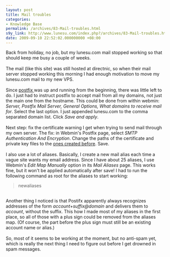```yaml
---
layout: post
title: Mail troubles
categories:
- Knowledge Base
permalink: /archives/83-Mail-troubles.html
s9y_link: http://www.lunesu.com/index.php?/archives/83-Mail-troubles.html
date: 2009-09-10 22:52:02.000000000 +08:00
---
```

Back from holiday, no job, but my lunesu.com mail stopped working so that should keep me busy a couple of weeks.<br />
<br />
The mail (like this site) was still hosted at directnic, so when their mail server stopped working this morning I had enough motivation to move my lunesu.com mail to my new VPS.<br />
<br />
Since <a href="http://www.postfix.org/" title="The Postfix mail server">postfix </a>was up and running from the beginning, there was little left to do. I just had to instruct postfix to accept mail from all my domains, not just the main one from the hostname. This could be done from within webmin: <em>Server, Postfix Mail Server, General Options, What domains to receive mail for</em>. Select the last option. I just appended lunesu.com to the comma separated domain list. Click <em>Save and apply</em>.<br />
<br />
Next step: fix the certificate warning I get when trying to send mail through my own server. The fix: in Webmin's Postfix page, select <em>SMTP Authentication And Encryption</em>. Change the paths of the certificate and private key files to the <a href="http://lunesu.com/index.php?/archives/80-Creating-my-own-keys.html" title="Creating my own keys">ones created before</a>. Save.<br />
<br />
I also use a lot of aliases. Basically, I create a new mail alias each time a vague site wants my email address. Since I have about 25 aliases, I use Webmin's <em>Edit Map Manually</em> option in its <em>Mail Aliases</em> page. This works fine, but it won't be applied automatically after save! I had to run the following command as root for the aliases to start working:<br />
<blockquote>newaliases</blockquote><br />
Another thing I noticed is that Postifx apparently always recognizes addresses of the form <em>account+suffix@domain</em> and delivers them to <em>account</em>, without the suffix. This how I made most of my aliases in the first place, so all of those with a plus sign could be removed from the aliases map. (Of course, the part before the plus sign must still be an existing account name or alias.)<br />
<br />
So, most of it seems to be working at the moment, but no anti-spam yet, which is really the next thing I need to figure out before I get drowned in spam messages.
